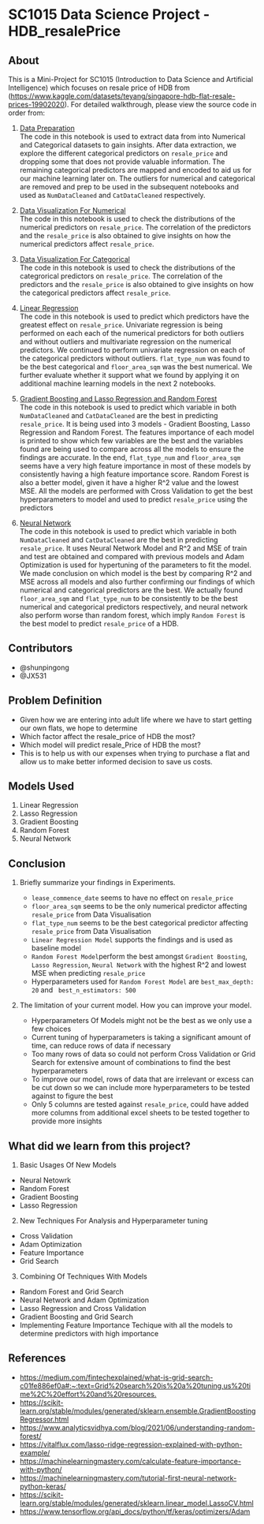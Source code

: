 # SC1015 Data Science Project - HDB_resalePrice

## About

This is a Mini-Project for SC1015 (Introduction to Data Science and Artificial Intelligence) which focuses on resale price of HDB from (https://www.kaggle.com/datasets/teyang/singapore-hdb-flat-resale-prices-19902020). For detailed walkthrough, please view the source code in order from:

1. [Data Preparation](https://github.com/shunpingong/SC1015-Project/blob/main/Data%20Preparation.ipynb) <br>
The code in this notebook is used to extract data from into Numerical and Categorical datasets to gain insights. After data extraction, we explore the different categorical predictors on `resale_price` and dropping some that does not provide valuable information. The remaining categorical predictors are mapped and encoded to aid us for our machine learning later on. The outliers for numerical and categorical are removed and prep to be used in the subsequent notebooks and used as `NumDataCleaned` and `CatDataCleaned` respectively.

2. [Data Visualization For Numerical](https://github.com/shunpingong/SC1015-Project/blob/main/Data%20Visualization%20For%20Numerical.ipynb)<br>
The code in this notebook is used to check the distributions of the numerical predictors on `resale_price`. The correlation of the predictors and the `resale_price` is also obtained to give insights on how the numerical predictors affect `resale_price`.

3. [Data Visualization For Categorical](https://github.com/shunpingong/SC1015-Project/blob/main/Data%20Visualization%20For%20Categorical.ipynb)<br>
The code in this notebook is used to check the distributions of the categrorical predictors on `resale_price`. The correlation of the predictors and the `resale_price` is also obtained to give insights on how the categorical predictors affect `resale_price`.

4. [Linear Regression](https://github.com/shunpingong/SC1015-Project/blob/main/Linear%20Regression.ipynb)<br>
The code in this notebook is used to predict which predictors have the greatest effect on `resale_price`. Univariate regression is being performed on each each of the numerical predictors for both outliers and without outliers and multivariate regression on the numerical predictors. We continued to perform univariate regression on each of the categorical predictors without outliers. `flat_type_num` was found to be the best categorical and `floor_area_sqm` was the best numerical. We further evaluate whether it support what we found by applying it on additional machine learning models in the next 2 notebooks.

5. [Gradient Boosting and Lasso Regression and Random Forest](https://github.com/shunpingong/SC1015-Project/blob/main/Gradient%20Boosting%20and%20Lasso%20Regression%20and%20Random%20Forest.ipynb)<br>
The code in this notebook is used to predict which variable in both `NumDataCleaned` and `CatDataCleaned` are the best in predicting `resale_price`. It is being used into 3 models - Gradient Boosting, Lasso Regression and Random Forest. The features importance of each model is printed to show which few variables are the best and the variables found are being used to compare across all the models to ensure the findings are accurate. In the end, `flat_type_num` and `floor_area_sqm` seems have a very high feature importance in most of these models by consistently having a high feature importance score. Random Forest is also a better model, given it have a higher R^2 value and the lowest MSE. All the models are performed with Cross Validation to get the best hyperparameters to model and used to predict `resale_price` using the predictors

6. [Neural Network](https://github.com/shunpingong/SC1015-Project/blob/main/Neural%20Network.ipynb)<br>
The code in this notebook is used to predict which variable in both `NumDataCleaned` and `CatDataCleaned` are the best in predicting `resale_price`. It uses Neural Network Model and R^2 and MSE of train and test are obtained and compared with previous models and Adam Optimization is used for hypertuning of the parameters to fit the model. We made conclusion on which model is the best by comparing R^2 and MSE across all models and also further confirming our findings of which numerical and categorical predictors are the best. We actually found `floor_area_sqm` and `flat_type_num` to be consistently to be the best numerical and categorical predictors respectively, and neural network also perform worse than random forest, which imply `Random Forest` is the best model to predict `resale_price` of a HDB.
  
## Contributors
- @shunpingong
- @JX531

## Problem Definition

- Given how we are entering into adult life where we have to start getting our own flats, we hope to determine
- Which factor affect the resale_price of HDB the most?
- Which model will predict resale_Price of HDB the most?
- This is to help us with our expenses when trying to purchase a flat and allow us to make better informed decision to save us costs.

## Models Used

1. Linear Regression
2. Lasso Regression
3. Gradient Boosting
4. Random Forest
5. Neural Network

## Conclusion
1. Briefly summarize your findings in Experiments.<br>
   - `lease_commence_date` seems to have no effect on `resale_price`
   - `floor_area_sqm` seems to be the only numerical predictor affecting `resale_price` from Data Visualisation
   - `flat_type_num` seems to be the best categorical predictor affecting `resale_price` from Data Visualisation 
   - `Linear Regression Model` supports the findings and is used as baseline model
   - `Random Forest Model`perform the best amongst `Gradient Boosting`, `Lasso Regression`, `Neural Network` with the highest R^2 and lowest MSE when predicting `resale_price`
   - Hyperparameters used for `Random Forest Model` are `best_max_depth: 20`   and  ` best_n_estimators: 500` <br>

2. The limitation of your current model. How you can improve your model.
   - Hyperparameters Of Models might not be the best as we only use a few choices
   - Current tuning of hyperparameters is taking a significant amount of time, can reduce rows of data if necessary
   - Too many rows of data so could not perform Cross Validation or Grid Search for extensive amount of combinations to find the best hyperparameters
   - To improve our model, rows of data that are irrelevant or excess can be cut down so we can include more hyperparameters to be tested against to figure the best
   - Only 5 columns are tested against `resale_price`, could have added more columns from additional excel sheets to be tested together to provide more insights

   
## What did we learn from this project?
1. Basic Usages Of New Models
- Neural Netowrk
- Random Forest 
- Gradient Boosting
- Lasso Regression

2. New Techniques For Analysis and Hyperparameter tuning
- Cross Validation
- Adam Optimization
- Feature Importance
- Grid Search

3. Combining Of Techniques With Models
- Random Forest and Grid Search
- Neural Network and Adam Optimization
- Lasso Regression and Cross Validation
- Gradient Boosting and Grid Search
- Implementing Feature Importance Techique with all the models to determine predictors with high importance

## References

- <https://medium.com/fintechexplained/what-is-grid-search-c01fe886ef0a#:~:text=Grid%20search%20is%20a%20tuning,us%20time%2C%20effort%20and%20resources.>
- <https://scikit-learn.org/stable/modules/generated/sklearn.ensemble.GradientBoostingRegressor.html>
- <https://www.analyticsvidhya.com/blog/2021/06/understanding-random-forest/>
- <https://vitalflux.com/lasso-ridge-regression-explained-with-python-example/>
- <https://machinelearningmastery.com/calculate-feature-importance-with-python/>
- <https://machinelearningmastery.com/tutorial-first-neural-network-python-keras/>
- <https://scikit-learn.org/stable/modules/generated/sklearn.linear_model.LassoCV.html>
- <https://www.tensorflow.org/api_docs/python/tf/keras/optimizers/Adam>

